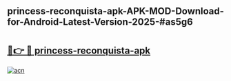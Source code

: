 ## princess-reconquista-apk-APK-MOD-Download-for-Android-Latest-Version-2025-#as5g6

# <h2><a href="https://bedroomkl.my?title=princess-reconquista-apk&ref=20M">🔗👉 🔴 princess-reconquista-apk</a></h2>

[![acn](https://github.com/user-attachments/assets/0f9c940e-d8b0-45ae-aac7-cd30a18b3e1c)](https://bedroomkl.my?title=princess-reconquista-apk&ref=20M)

